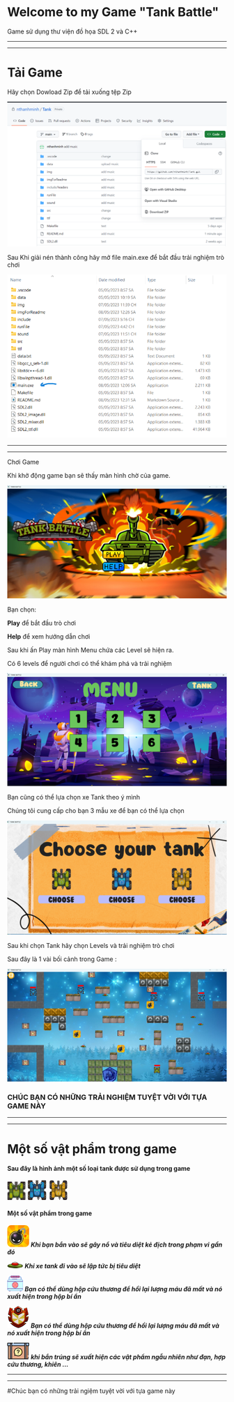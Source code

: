 # Welcome to my Game "Tank Battle"

Game sử dụng thư viện đồ họa SDL 2 và C++

---
***


# Tải Game

Hãy chọn Dowload Zip để tải xuống tệp Zip


![how to install my game](imgForReadme/1.png)


Sau Khi giải nén thành công hãy mở file main.exe để bắt đầu trải nghiệm trò chơi

![runGame](imgForReadme/9.png)

---
***

Chơi Game

Khi khở động game bạn sẽ thấy màn hình chờ của game.

![waitingBg](imgForReadme/2.png)

Bạn chọn:

**Play** để bắt đầu trò chơi

**Help** để xem hướng dẫn chơi 

Sau khi ấn Play màn hình Menu chứa các Level sẽ hiện ra. 

Có 6 levels để người chơi có thể khám phá và trải nghiệm


![menuBg](imgForReadme/4.png)


Bạn cũng có thể lựa chọn xe Tank theo ý mình

Chúng tôi cung cấp cho bạn 3 mẫu xe để bạn có thể lựa chọn

![tank](imgForReadme/5.png)

Sau khi chọn Tank hãy chọn Levels và trải nghiệm trò chơi

Sau đây là 1 vài bối cảnh trong Game :

![menu](imgForReadme/6.png)

### CHÚC BẠN CÓ NHỮNG TRẢI NGHIỆM TUYỆT VỜI VỚI TỰA GAME NÀY


---
***

# Một số vật phẩm trong game

#### Sau đây là hình ảnh một số loại tank được sử dụng trong game

![tank_1](img/tank_1.png)  ![tank_2](img/tank_2.png) ![tank_3](img/tank_3.png)

#### Một số vật phẩm trong game

![boom](img/boom_3.png)  ***Khi bạn bắn vào sẽ gây nổ và tiêu diệt kẻ địch trong phạm vi gần đó***

![landmine_1](img/min.png)   ***Khi xe tank đi vào sẽ lập tức bị tiêu diệt***

![kit](img/first_kit.png)   ***Bạn có thể dùng hộp cứu thương để hồi lại lượng máu đã mất và nó xuất hiện trong hộp bí ẩn***

![defender_1](img/defender.png) ***Bạn có thể dùng hộp cứu thương để hồi lại lượng máu đã mất và nó xuất hiện trong hộp bí ẩn***

![mysterious_box](img/mysterious_box.png) ***khi bắn trúng sẽ xuất hiện các vật phẩm ngẫu nhiên như đạn, hợp cứu thương, khiên ...***

---
***


#Chúc bạn có những trải ngiệm tuyệt vời với tựa game này


